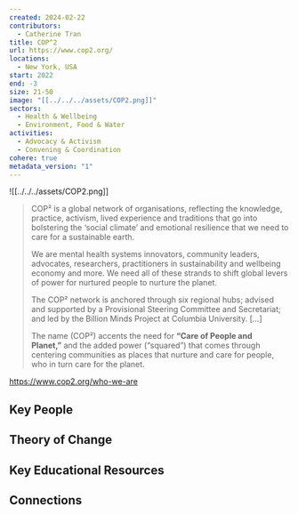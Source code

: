 ```yaml
---
created: 2024-02-22
contributors:
  - Catherine Tran
title: COP^2
url: https://www.cop2.org/
locations:
  - New York, USA
start: 2022
end: -3
size: 21-50
image: "[[../../../assets/COP2.png]]"
sectors:
  - Health & Wellbeing
  - Environment, Food & Water
activities:
  - Advocacy & Activism
  - Convening & Coordination
cohere: true
metadata_version: "1"
---
```


![[../../../assets/COP2.png]]

>COP² is a global network of organisations, reflecting the knowledge, practice, activism, lived experience and traditions that go into bolstering the ‘social climate’ and emotional resilience that we need to care for a sustainable earth.
>
>We are mental health systems innovators, community leaders, advocates, researchers, practitioners in sustainability and wellbeing economy and more. We need all of these strands to shift global levers of power for nurtured people to nurture the planet.
>
>The COP² network is anchored through six regional hubs; advised and supported by a Provisional Steering Committee and Secretariat; and led by the Billion Minds Project at Columbia University. [...]
>
>The name (COP²) accents the need for **“Care of People and Planet,”** and the added power (“squared”) that comes through centering communities as places that nurture and care for people, who in turn care for the planet.

https://www.cop2.org/who-we-are
## Key People

## Theory of Change

## Key Educational Resources

## Connections










